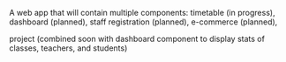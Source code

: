 A web app that will contain multiple components: timetable (in progress), dashboard (planned), staff registration (planned), e-commerce (planned),

project (combined soon with dashboard component to display stats of classes, teachers, and students)
